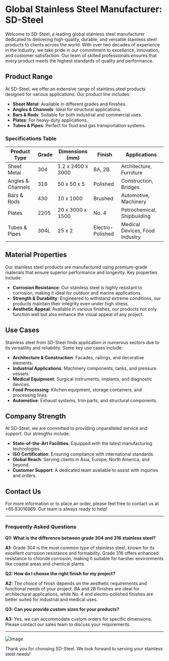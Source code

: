 # Global Stainless Steel Manufacturer: SD-Steel

Welcome to SD-Steel, a leading global stainless steel manufacturer dedicated to delivering high-quality, durable, and versatile stainless steel products to clients across the world. With over two decades of experience in the industry, we take pride in our commitment to excellence, innovation, and customer satisfaction. Our team of skilled professionals ensures that every product meets the highest standards of quality and performance.

## Product Range

At SD-Steel, we offer an extensive range of stainless steel products designed for various applications. Our product line includes:

- **Sheet Metal**: Available in different grades and finishes.
- **Angles & Channels**: Ideal for structural applications.
- **Bars & Rods**: Suitable for both industrial and commercial uses.
- **Plates**: For heavy-duty applications.
- **Tubes & Pipes**: Perfect for fluid and gas transportation systems.

### Specifications Table

| Product Type | Grade | Dimensions (mm) | Finish | Applications |
|--------------|-------|-----------------|--------|-------------|
| Sheet Metal  | 304   | 1.2 x 2400 x 3000 | BA, 2B | Architecture, Furniture |
| Angles & Channels | 316 | 50 x 50 x 5 | Polished | Construction, Bridges |
| Bars & Rods  | 430   | 10 x 1000 | Brushed | Automotive, Machinery |
| Plates       | 2205 | 20 x 3000 x 1500 | No. 4 | Petrochemical, Shipbuilding |
| Tubes & Pipes | 304L | 25 x 2 | Electro-Polished | Medical Devices, Food Industry |

## Material Properties

Our stainless steel products are manufactured using premium-grade materials that ensure superior performance and longevity. Key properties include:

- **Corrosion Resistance**: Our stainless steel is highly resistant to corrosion, making it ideal for outdoor and marine applications.
- **Strength & Durability**: Engineered to withstand extreme conditions, our products maintain their integrity even under high stress.
- **Aesthetic Appeal**: Available in various finishes, our products not only function well but also enhance the visual appeal of any project.

## Use Cases

Stainless steel from SD-Steel finds application in numerous sectors due to its versatility and reliability. Some key use cases include:

- **Architecture & Construction**: Facades, railings, and decorative elements.
- **Industrial Applications**: Machinery components, tanks, and pressure vessels.
- **Medical Equipment**: Surgical instruments, implants, and diagnostic devices.
- **Food Processing**: Kitchen equipment, storage containers, and processing lines.
- **Automotive**: Exhaust systems, trim parts, and structural components.

## Company Strength

At SD-Steel, we are committed to providing unparalleled service and support. Our strengths include:

- **State-of-the-Art Facilities**: Equipped with the latest manufacturing technologies.
- **ISO Certification**: Ensuring compliance with international standards.
- **Global Reach**: Serving clients in Asia, Europe, North America, and beyond.
- **Customer Support**: A dedicated team available to assist with inquiries and orders.

## Contact Us

For more information or to place an order, please feel free to contact us at +65 83016969. Our team is always ready to help!

---

### Frequently Asked Questions

**Q1: What is the difference between grade 304 and 316 stainless steel?**

**A1:** Grade 304 is the most common type of stainless steel, known for its excellent corrosion resistance and formability. Grade 316 offers enhanced resistance to chloride corrosion, making it suitable for harsher environments like coastal areas and chemical plants.

**Q2: How do I choose the right finish for my project?**

**A2:** The choice of finish depends on the aesthetic requirements and functional needs of your project. BA and 2B finishes are ideal for architectural applications, while No. 4 and electro-polished finishes are better suited for industrial and medical uses.

**Q3: Can you provide custom sizes for your products?**

**A3:** Yes, we can accommodate custom orders for specific dimensions. Please contact our sales team to discuss your requirements.

---

![Image](https://github.com/user-attachments/assets/2567258e-e124-4816-932d-1809bd27ef0b)

Thank you for choosing SD-Steel. We look forward to serving your stainless steel needs!